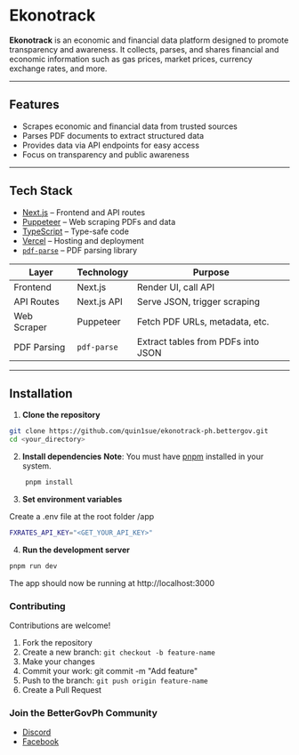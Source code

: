 # Ekonotrack

**Ekonotrack** is an economic and financial data platform designed to promote transparency and awareness. It collects, parses, and shares financial and economic information such as gas prices, market prices, currency exchange rates, and more. 

---

## Features

- Scrapes economic and financial data from trusted sources
- Parses PDF documents to extract structured data
- Provides data via API endpoints for easy access
- Focus on transparency and public awareness

---

## Tech Stack

- [Next.js](https://nextjs.org/) – Frontend and API routes
- [Puppeteer](https://pptr.dev/) – Web scraping PDFs and data
- [TypeScript](https://www.typescriptlang.org/) – Type-safe code
- [Vercel](https://vercel.com/) – Hosting and deployment
- [`pdf-parse`](https://www.npmjs.com/package/pdf-parse) – PDF parsing library

| Layer       | Technology  | Purpose                            |
| ----------- | ----------- | ---------------------------------- |
| Frontend    | Next.js     | Render UI, call API                |
| API Routes  | Next.js API | Serve JSON, trigger scraping       |
| Web Scraper | Puppeteer   | Fetch PDF URLs, metadata, etc.     |
| PDF Parsing | `pdf-parse` | Extract tables from PDFs into JSON |

---

## Installation

1. **Clone the repository**

```bash
git clone https://github.com/quin1sue/ekonotrack-ph.bettergov.git
cd <your_directory>
```

2. **Install dependencies**
   **Note**: You must have [pnpm](https://pnpm.io/installation) installed in your system.

```bash
    pnpm install
```

3. **Set environment variables**

Create a .env file at the root folder /app

```bash
FXRATES_API_KEY="<GET_YOUR_API_KEY>"
```

4. **Run the development server**

```bash
pnpm run dev
```

The app should now be running at http://localhost:3000

### Contributing

Contributions are welcome!

1. Fork the repository
2. Create a new branch: `git checkout -b feature-name`
3. Make your changes
4. Commit your work: git commit -m "Add feature"
5. Push to the branch: `git push origin feature-name`
6. Create a Pull Request

### Join the BetterGovPh Community

- [Discord](https://discord.gg/RpYZyCupuj)
- [Facebook](https://www.facebook.com/bettergovph)
